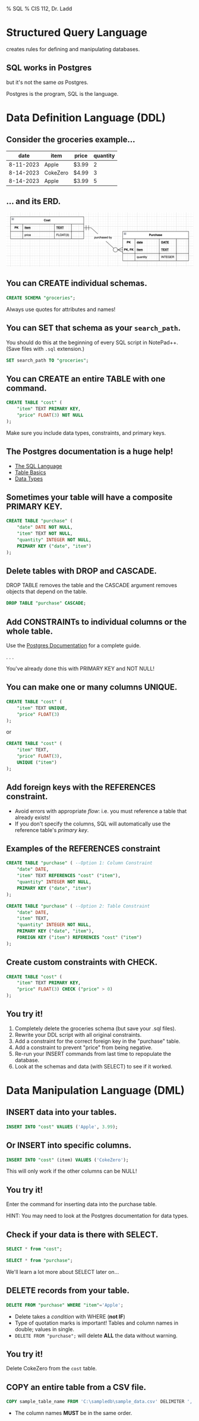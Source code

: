 % SQL
% CIS 112, Dr. Ladd

# Structured Query Language

creates rules for defining and manipulating databases.

## SQL works in Postgres

but it's not the same *as* Postgres.

Postgres is the program, SQL is the language.

# Data Definition Language (DDL)

## Consider the groceries example...

date|item|price|quantity
--|---|--|--
8-11-2023|Apple|$3.99|2
8-14-2023|CokeZero|$4.99|3
8-14-2023|Apple|$3.99|5

## ... and its ERD.

![](img/grocery_erd2.png)

## You can CREATE individual schemas.

```sql
CREATE SCHEMA "groceries";
```

Always use quotes for attributes and names!

## You can SET that schema as your `search_path`.

You should do this at the beginning of every SQL script in NotePad++. (Save files with `.sql` extension.)

```sql
SET search_path TO "groceries";
```

## You can CREATE an entire TABLE with one command.

```sql
CREATE TABLE "cost" (
    "item" TEXT PRIMARY KEY,
    "price" FLOAT(3) NOT NULL
);
```

Make sure you include data types, constraints, and primary keys.

## The Postgres documentation is a huge help!

- [The SQL Language](https://www.postgresql.org/docs/14/tutorial.html)
- [Table Basics](https://www.postgresql.org/docs/14/ddl-basics.html)
- [Data Types](https://www.postgresql.org/docs/14/datatype.html)

## Sometimes your table will have a composite PRIMARY KEY.

```sql
CREATE TABLE "purchase" (
    "date" DATE NOT NULL,
    "item" TEXT NOT NULL,
    "quantity" INTEGER NOT NULL,
    PRIMARY KEY ("date", "item")
);
```

## Delete tables with DROP and CASCADE.

DROP TABLE removes the table and the CASCADE argument removes objects that depend on the table.

```sql
DROP TABLE "purchase" CASCADE;
```

## Add CONSTRAINTs to individual columns or the whole table.

Use the [Postgres Documentation](https://www.postgresql.org/docs/14/ddl-constraints.html) for a complete guide.

. . .

You've already done this with PRIMARY KEY and NOT NULL!

## You can make one or many columns UNIQUE.

```sql
CREATE TABLE "cost" (
    "item" TEXT UNIQUE,
    "price" FLOAT(3)
);
```

or

```sql
CREATE TABLE "cost" (
    "item" TEXT,
    "price" FLOAT(3),
    UNIQUE ("item")
);
```

## Add foreign keys with the REFERENCES constraint.

- Avoid errors with appropriate *flow*: i.e. you must reference a table that already exists!
- If you don't specify the columns, SQL will automatically use the reference table's *primary key*.

## Examples of the REFERENCES constraint

```sql
CREATE TABLE "purchase" ( --Option 1: Column Constraint
    "date" DATE,
    "item" TEXT REFERENCES "cost" ("item"),
    "quantity" INTEGER NOT NULL,
    PRIMARY KEY ("date", "item")
);
```

```sql
CREATE TABLE "purchase" ( --Option 2: Table Constraint
    "date" DATE,
    "item" TEXT,
    "quantity" INTEGER NOT NULL,
    PRIMARY KEY ("date", "item"),
    FOREIGN KEY ("item") REFERENCES "cost" ("item")
);
```

## Create custom constraints with CHECK.

```sql
CREATE TABLE "cost" (
    "item" TEXT PRIMARY KEY,
    "price" FLOAT(3) CHECK ("price" > 0)
);
```

## You try it!

1. Completely delete the groceries schema (but save your .sql files).
2. Rewrite your DDL script with all original constraints.
3. Add a constraint for the correct foreign key in the "purchase" table.
4. Add a constraint to prevent "price" from being negative.
5. Re-run your INSERT commands from last time to repopulate the database.
6. Look at the schemas and data (with SELECT) to see if it worked.

# Data Manipulation Language (DML)

## INSERT data into your tables.

```sql
INSERT INTO "cost" VALUES ('Apple', 3.99);
```

## Or INSERT into specific columns.

```sql
INSERT INTO "cost" (item) VALUES ('CokeZero');
```

This will only work if the other columns can be NULL!

## You try it!

Enter the command for inserting data into the purchase table.

HINT: You may need to look at the Postgres documentation for data types.

## Check if your data is there with SELECT.

```sql
SELECT * from "cost";
```

```sql
SELECT * from "purchase";
```

We'll learn a lot more about SELECT later on...

## DELETE records from your table.

```sql
DELETE FROM "purchase" WHERE "item"='Apple';
```

- Delete takes a *condition* with WHERE (**not IF**)
- Type of quotation marks is important! Tables and column names in double; values in single.
- `DELETE FROM "purchase";` will delete **ALL** the data without warning.

## You try it!

Delete CokeZero from the `cost` table.

## COPY an entire table from a CSV file.

```sql
COPY sample_table_name FROM 'C:\sampledb\sample_data.csv' DELIMITER ',' CSV HEADER;
```

- The column names **MUST** be in the same order.

